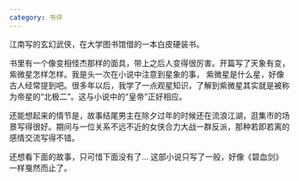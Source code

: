 ```yaml
---
category: 书评
---
```


江南写的玄幻武侠，在大学图书馆借的一本白皮硬装书。

书里有一个像变相怪杰那样的面具，带上之后人变得很厉害。开篇写了天象有变，紫微星怎样怎样。我是头一次在小说中注意到星象的事，
紫微星是什么星，好像古人经常提到吧。很多年以后，我学了一点观星知识，了解到紫微星其实就是被称为帝星的“北极二”。这与小说中的“皇帝”正好相应。

还能想起来的情节是，故事结尾男主在除夕过年的时候还在流浪江湖，逛集市的场景写得很好。期间与一位关系不远不近的女侠合力大战一群反派，那种若即若离的感情交流写得不错。

还想看下面的故事，只可惜下面没有了...  这部小说只写了一般，好像《碧血剑》一样戛然而止了。



